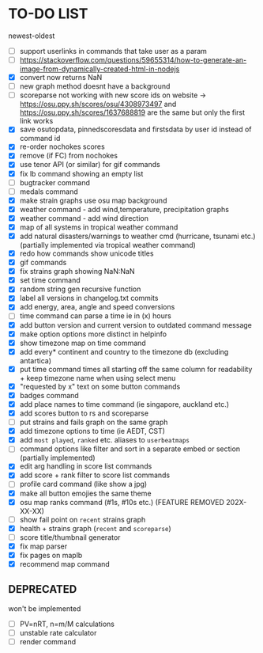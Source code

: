 # TO-DO LIST

newest-oldest

- [ ] support userlinks in commands that take user as a param
- [ ] https://stackoverflow.com/questions/59655314/how-to-generate-an-image-from-dynamically-created-html-in-nodejs
- [x] convert now returns NaN
- [ ] new graph method doesnt have a background
- [ ] scoreparse not working with new score ids on website -> https://osu.ppy.sh/scores/osu/4308973497 and https://osu.ppy.sh/scores/1637688819 are the same but only the first link works
- [x] save osutopdata, pinnedscoresdata and firstsdata by user id instead of command id
- [x] re-order nochokes scores
- [x] remove (if FC) from nochokes
- [x] use tenor API (or similar) for gif commands
- [x] fix lb command showing an empty list 
- [ ] bugtracker command 
- [ ] medals command 
- [x] make strain graphs use osu map background
- [x] weather command - add wind,temperature, precipitation graphs 
- [x] weather command - add wind direction 
- [x] map of all systems in tropical weather command
- [x] add natural disasters/warnings to weather cmd (hurricane, tsunami etc.) (partially implemented via tropical weather command)
- [x] redo how commands show unicode titles
- [x] gif commands
- [x] fix strains graph showing NaN:NaN
- [x] set time command
- [x] random string gen recursive function
- [x] label all versions in changelog.txt commits
- [x] add energy, area, angle and speed conversions
- [ ] time command can parse a time ie in (x) hours
- [x] add button version and current version to outdated command message
- [x] make option options more distinct in helpinfo
- [x] show timezone map on time command
- [x] add every* continent and country to the timezone db (excluding antartica)
- [x] put time command times all starting off the same column for readability + keep timezone name when using select menu 
- [x] "requested by x" text on some button commands
- [x] badges command
- [x] add place names to time command (ie singapore, auckland etc.)
- [x] add scores button to rs and scoreparse
- [ ] put strains and fails graph on the same graph
- [x] add timezone options to time (ie AEDT, CST)
- [x] add `most played`, `ranked` etc. aliases to `userbeatmaps`
- [ ] command options like filter and sort in a separate embed or section (partially implemented)
- [x] edit arg handling in score list commands
- [x] add score + rank filter to score list commands
- [ ] profile card command (like show a jpg)
- [x] make all button emojies the same theme
- [x] osu map ranks command (#1s, #10s etc.) (FEATURE REMOVED 202X-XX-XX)
- [ ] show fail point on `recent` strains graph
- [x] health + strains graph (`recent` and `scoreparse`)
- [ ] score title/thumbnail generator
- [x] fix map parser
- [x] fix pages on maplb
- [x] recommend map command

## DEPRECATED
won't be implemented
- [ ] PV=nRT, n=m/M calculations
- [ ] unstable rate calculator
- [ ] render command